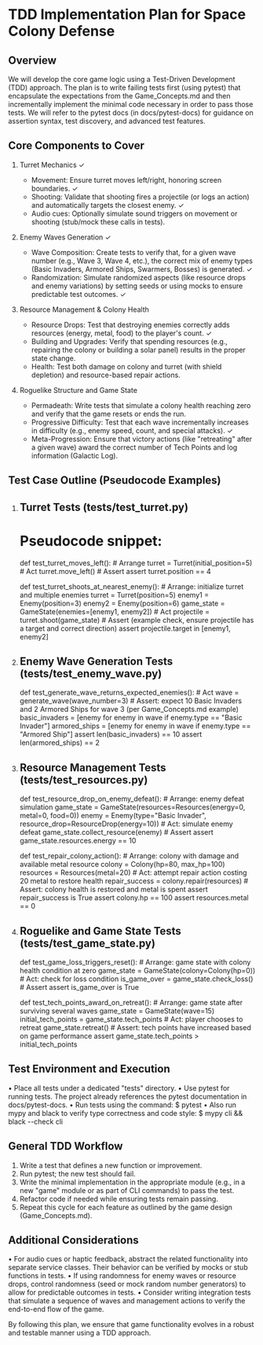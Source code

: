 TDD Implementation Plan for Space Colony Defense
==================================================

Overview
--------
We will develop the core game logic using a Test-Driven Development (TDD) approach. The plan is to write failing tests first (using pytest) that encapsulate the expectations from the Game_Concepts.md and then incrementally implement the minimal code necessary in order to pass those tests. We will refer to the pytest docs (in docs/pytest-docs) for guidance on assertion syntax, test discovery, and advanced test features.

Core Components to Cover
-------------------------
1. Turret Mechanics ✓
   - Movement: Ensure turret moves left/right, honoring screen boundaries. ✓
   - Shooting: Validate that shooting fires a projectile (or logs an action) and automatically targets the closest enemy. ✓
   - Audio cues: Optionally simulate sound triggers on movement or shooting (stub/mock these calls in tests).

2. Enemy Waves Generation ✓
   - Wave Composition: Create tests to verify that, for a given wave number (e.g., Wave 3, Wave 4, etc.), the correct mix of enemy types (Basic Invaders, Armored Ships, Swarmers, Bosses) is generated. ✓
   - Randomization: Simulate randomized aspects (like resource drops and enemy variations) by setting seeds or using mocks to ensure predictable test outcomes. ✓

3. Resource Management & Colony Health
   - Resource Drops: Test that destroying enemies correctly adds resources (energy, metal, food) to the player's count. ✓
   - Building and Upgrades: Verify that spending resources (e.g., repairing the colony or building a solar panel) results in the proper state change.
   - Health: Test both damage on colony and turret (with shield depletion) and resource-based repair actions.

4. Roguelike Structure and Game State
   - Permadeath: Write tests that simulate a colony health reaching zero and verify that the game resets or ends the run.
   - Progressive Difficulty: Test that each wave incrementally increases in difficulty (e.g., enemy speed, count, and special attacks). ✓
   - Meta-Progression: Ensure that victory actions (like "retreating" after a given wave) award the correct number of Tech Points and log information (Galactic Log).

Test Case Outline (Pseudocode Examples)
-----------------------------------------
1. Turret Tests (tests/test_turret.py)
   --------------------------------------------------
   # Pseudocode snippet:
   def test_turret_moves_left():
       # Arrange
       turret = Turret(initial_position=5)
       # Act
       turret.move_left()
       # Assert
       assert turret.position == 4

   def test_turret_shoots_at_nearest_enemy():
       # Arrange: initialize turret and multiple enemies
       turret = Turret(position=5)
       enemy1 = Enemy(position=3)
       enemy2 = Enemy(position=6)
       game_state = GameState(enemies=[enemy1, enemy2])
       # Act
       projectile = turret.shoot(game_state)
       # Assert (example check, ensure projectile has a target and correct direction)
       assert projectile.target in [enemy1, enemy2]

2. Enemy Wave Generation Tests (tests/test_enemy_wave.py)
   --------------------------------------------------
   def test_generate_wave_returns_expected_enemies():
       # Act
       wave = generate_wave(wave_number=3)
       # Assert: expect 10 Basic Invaders and 2 Armored Ships for wave 3 (per Game_Concepts.md example)
       basic_invaders = [enemy for enemy in wave if enemy.type == "Basic Invader"]
       armored_ships = [enemy for enemy in wave if enemy.type == "Armored Ship"]
       assert len(basic_invaders) == 10
       assert len(armored_ships) == 2

3. Resource Management Tests (tests/test_resources.py)
   --------------------------------------------------
   def test_resource_drop_on_enemy_defeat():
       # Arrange: enemy defeat simulation
       game_state = GameState(resources=Resources(energy=0, metal=0, food=0))
       enemy = Enemy(type="Basic Invader", resource_drop=ResourceDrop(energy=10))
       # Act: simulate enemy defeat
       game_state.collect_resource(enemy)
       # Assert
       assert game_state.resources.energy == 10

   def test_repair_colony_action():
       # Arrange: colony with damage and available metal resource
       colony = Colony(hp=80, max_hp=100)
       resources = Resources(metal=20)
       # Act: attempt repair action costing 20 metal to restore health
       repair_success = colony.repair(resources)
       # Assert: colony health is restored and metal is spent
       assert repair_success is True
       assert colony.hp == 100
       assert resources.metal == 0

4. Roguelike and Game State Tests (tests/test_game_state.py)
   --------------------------------------------------
   def test_game_loss_triggers_reset():
       # Arrange: game state with colony health condition at zero
       game_state = GameState(colony=Colony(hp=0))
       # Act: check for loss condition
       is_game_over = game_state.check_loss()
       # Assert
       assert is_game_over is True

   def test_tech_points_award_on_retreat():
       # Arrange: game state after surviving several waves
       game_state = GameState(wave=15)
       initial_tech_points = game_state.tech_points
       # Act: player chooses to retreat 
       game_state.retreat()
       # Assert: tech points have increased based on game performance
       assert game_state.tech_points > initial_tech_points

Test Environment and Execution
--------------------------------
• Place all tests under a dedicated "tests" directory.
• Use pytest for running tests. The project already references the pytest documentation in docs/pytest-docs.
• Run tests using the command:
    $ pytest
• Also run mypy and black to verify type correctness and code style:
    $ mypy cli && black --check cli

General TDD Workflow
--------------------
1. Write a test that defines a new function or improvement.
2. Run pytest; the new test should fail.
3. Write the minimal implementation in the appropriate module (e.g., in a new "game" module or as part of CLI commands) to pass the test.
4. Refactor code if needed while ensuring tests remain passing.
5. Repeat this cycle for each feature as outlined by the game design (Game_Concepts.md).

Additional Considerations
-------------------------
• For audio cues or haptic feedback, abstract the related functionality into separate service classes. Their behavior can be verified by mocks or stub functions in tests.
• If using randomness for enemy waves or resource drops, control randomness (seed or mock random number generators) to allow for predictable outcomes in tests.
• Consider writing integration tests that simulate a sequence of waves and management actions to verify the end-to-end flow of the game.

By following this plan, we ensure that game functionality evolves in a robust and testable manner using a TDD approach.
